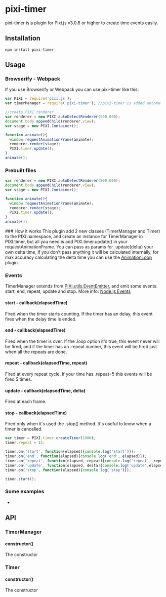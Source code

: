 pixi-timer
======================

pixi-timer is a plugin for Pixi.js v3.0.8 or higher to create time events easily.

## Installation
```
npm install pixi-timer
```

## Usage
### Browserify - Webpack
If you use Browserify or Webpack you can use pixi-timer like this:

```js
var PIXI = require('pixi.js');
var timerManager = require('pixi-timer'); //pixi-timer is added automatically to the PIXI namespace

//create PIXI renderer
var renderer = new PIXI.autoDetectRenderer(800,600);
document.body.appendChild(renderer.view);
var stage = new PIXI.Container();

function animate(){
  window.requestAnimationFrame(animate);
  renderer.render(stage);
  PIXI.timer.update();
}
animate();
```

### Prebuilt files

```js
var renderer = new PIXI.autoDetectRenderer(800,600);
document.body.appendChild(renderer.view);
var stage = new PIXI.Container();

function animate(){
  window.requestAnimationFrame(animate);
  renderer.render(stage);
  PIXI.timer.update();
}
animate();
```

### How it works
This plugin add 2 new classes (TimerManager and Timer) to the PIXI namespace, and create an instance for TimerManager in PIXI.timer, but all you need is add PIXI.timer.update() in your requestAnimationFrame. You can pass as params for .update(delta) your own delta time, if you don't pass anything it will be calculated internally, for max accuracy calculating the delta time you can use the [AnimationLoop](https://github.com/Nazariglez/pixi-animationloop/) plugin.

### Events
TimerManager extends from [PIXI.utils.EventEmitter](https://github.com/primus/eventemitter3), and emit some events: start, end, repeat, update and stop. More info: [Node.js Events](https://nodejs.org/api/events.html#events_emitter_emit_event_arg1_arg2)

#### start - callback(elapsedTime)
Fired when the timer starts counting. If the timer has an delay, this event fires when the delay time is ended.
#### end - callback(elapsedTime)
Fired when the timer is over. If the .loop option it's true, this event never will be fired, and if the timer has an .repeat number, this event will be fired just when all the repeats are done.
#### repeat - callback(elapsedTime, repeat)
Fired at every repeat cycle, if your time has .repeat=5 this events will be fired 5 times.
#### update - callback(elapsedTime, delta)
Fired at each frame.
#### stop - callback(elapsedTime)
Fired only when it's used the .stop() method. It's useful to know when a timer is cancelled.

```js
var timer = PIXI.timer.createTimer(1000);
timer.repeat = 15;

timer.on('start', function(elapsed){console.log('start')});
timer.on('end', function(elapsed){console.log('end', elapsed)});
timer.on('repeat', function(elapsed, repeat){console.log('repeat', repeat)});
timer.on('update', function(elapsed, delta){console.log('update',elapsed, delta)});
timer.on('stop', function(elapsed){console.log('stop')});

timer.start();
```

### Some examples
-

## API
### TimerManager
#### constructor()
The constructor

### Timer
#### constructor()
The constructor
